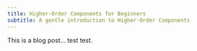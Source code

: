 ```yaml
---
title: Higher-Order Components for Beginners
subtitle: A gentle introduction to Higher-Order Components
---
```


This is a blog post… test test.
